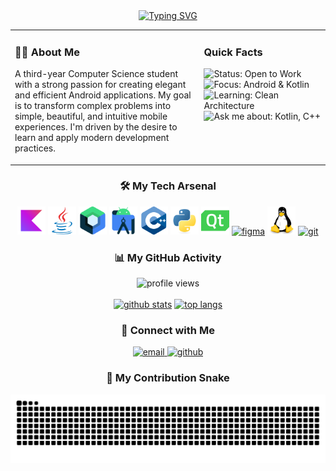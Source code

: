 <div align="center">

<a href="https://git.io/typing-svg">
    <img src="https://readme-typing-svg.herokuapp.com?font=Fira+Code&size=30&pause=1000&color=00BFFF&center=true&vCenter=true&width=435&lines=Hi+there%2C+I'm+Stanislau+%F0%9F%91%8B;Android+Developer;Computer+Science+Student;Always+learning+new+things" alt="Typing SVG" />
  </a>
  
<table>
  <tr>
    <td valign="top" width="60%">
      <h3>👨‍💻 About Me</h3>
      <p>
        A third-year Computer Science student with a strong passion for creating elegant and efficient Android applications. My goal is to transform complex problems into simple, beautiful, and intuitive mobile experiences. I'm driven by the desire to learn and apply modern development practices.
      </p>
    </td>
    <td valign="top" width="40%">
      <h3>Quick Facts</h3>
      <p>
        <img src="https://img.shields.io/badge/Status-Open%20to%20Work-brightgreen?style=for-the-badge" alt="Status: Open to Work"/>
        <br>
        <img src="https://img.shields.io/badge/Focus-Android%20%26%20Kotlin-blue?style=for-the-badge&logo=android" alt="Focus: Android & Kotlin"/>
        <br>
        <img src="https://img.shields.io/badge/Learning-Clean%20Architecture-purple?style=for-the-badge" alt="Learning: Clean Architecture"/>
        <br>
        <img src="https://img.shields.io/badge/Ask%20me%20about-Kotlin%2C%20C%2B%2B-orange?style=for-the-badge" alt="Ask me about: Kotlin, C++"/>
      </p>
    </td>
  </tr>
</table>

<h3>🛠️ My Tech Arsenal</h3>
<p align="center">
    <a href="https://kotlinlang.org" target="_blank" rel="noreferrer"><img src="https://raw.githubusercontent.com/devicons/devicon/master/icons/kotlin/kotlin-original.svg" alt="kotlin" width="45" height="45"/></a>
    <a href="https://www.java.com" target="_blank" rel="noreferrer"><img src="https://raw.githubusercontent.com/devicons/devicon/master/icons/java/java-original.svg" alt="java" width="45" height="45"/></a>
    <a href="https://developer.android.com/jetpack/compose" target="_blank" rel="noreferrer"><img src="https://raw.githubusercontent.com/devicons/devicon/master/icons/jetpackcompose/jetpackcompose-original.svg" alt="jetpackcompose" width="45" height="45"/></a>
    <a href="https://developer.android.com/studio" target="_blank" rel="noreferrer"><img src="https://raw.githubusercontent.com/devicons/devicon/master/icons/androidstudio/androidstudio-original.svg" alt="androidstudio" width="45" height="45"/></a>
    <a href="https://www.cplusplus.com/" target="_blank" rel="noreferrer"><img src="https://raw.githubusercontent.com/devicons/devicon/master/icons/cplusplus/cplusplus-original.svg" alt="cplusplus" width="45" height="45"/></a>
    <a href="https://www.python.org" target="_blank" rel="noreferrer"><img src="https://raw.githubusercontent.com/devicons/devicon/master/icons/python/python-original.svg" alt="python" width="45" height="45"/></a>
    <a href="https://www.qt.io/" target="_blank" rel="noreferrer"><img src="https://raw.githubusercontent.com/devicons/devicon/master/icons/qt/qt-original.svg" alt="qt" width="45" height="45"/></a>
    <a href="https://www.figma.com/" target="_blank" rel="noreferrer"><img src="https://www.vectorlogo.zone/logos/figma/figma-icon.svg" alt="figma" width="45" height="45"/></a>
    <a href="https://www.linux.org/" target="_blank" rel="noreferrer"><img src="https://raw.githubusercontent.com/devicons/devicon/master/icons/linux/linux-original.svg" alt="linux" width="45" height="45"/></a>
    <a href="https://git-scm.com/" target="_blank" rel="noreferrer"><img src="https://www.vectorlogo.zone/logos/git-scm/git-scm-icon.svg" alt="git" width="45" height="45"/></a>
</p>

<h3>📊 My GitHub Activity</h3>
<p align="center">
  <img src="https://komarev.com/ghpvc/?username=Silkfinik&label=PROFILE+VIEWS&color=blueviolet&style=for-the-badge" alt="profile views"/>
  <br><br>
  <a href="https://github.com/Silkfinik"><img src="https://github-readme-stats.vercel.app/api?username=Silkfinik&show_icons=true&locale=en&theme=tokyonight&count_private=true" alt="github stats" width="49%"/></a>
  <a href="https://github.com/Silkfinik"><img src="https://github-readme-stats.vercel.app/api/top-langs?username=Silkfinik&layout=compact&locale=en&theme=tokyonight" alt="top langs" width="49%"/></a>
</p>

<h3>🤝 Connect with Me</h3>
<p align="center">
<a href="mailto:silkfinik@gmail.com" target="_blank">
  <img src="https://img.shields.io/badge/Email-D14836?style=for-the-badge&logo=gmail&logoColor=white" alt="email" />
</a>
<a href="https://github.com/Silkfinik" target="_blank">
  <img src="https://img.shields.io/badge/GitHub-100000?style=for-the-badge&logo=github&logoColor=white" alt="github" />
</a>
</p>

<h3>🐍 My Contribution Snake</h3>
<p align="center">
  <img src="https://github.com/Silkfinik/Silkfinik/blob/output/github-contribution-grid-snake.svg" alt="snake" />
</p>

</div>
